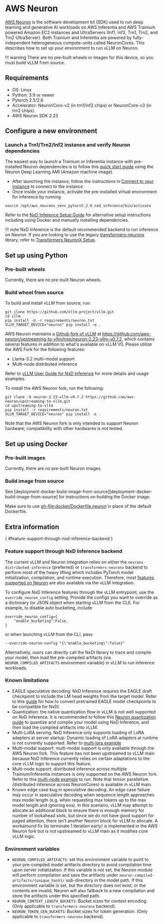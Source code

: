 # AWS Neuron

[AWS Neuron](https://awsdocs-neuron.readthedocs-hosted.com/en/latest/) is the software development kit (SDK) used to run deep learning and
generative AI workloads on AWS Inferentia and AWS Trainium powered Amazon EC2 instances and UltraServers (Inf1, Inf2, Trn1, Trn2,
and Trn2 UltraServer). Both Trainium and Inferentia are powered by fully-independent heterogeneous compute-units called NeuronCores.
This describes how to set up your environment to run vLLM on Neuron.

!!! warning
    There are no pre-built wheels or images for this device, so you must build vLLM from source.

## Requirements

- OS: Linux
- Python: 3.9 or newer
- Pytorch 2.5/2.6
- Accelerator: NeuronCore-v2 (in trn1/inf2 chips) or NeuronCore-v3 (in trn2 chips)
- AWS Neuron SDK 2.23

## Configure a new environment

### Launch a Trn1/Trn2/Inf2 instance and verify Neuron dependencies

The easiest way to launch a Trainium or Inferentia instance with pre-installed Neuron dependencies is to follow this
[quick start guide](https://awsdocs-neuron.readthedocs-hosted.com/en/latest/general/setup/neuron-setup/multiframework/multi-framework-ubuntu22-neuron-dlami.html#setup-ubuntu22-multi-framework-dlami) using the Neuron Deep Learning AMI (Amazon machine image).

- After launching the instance, follow the instructions in [Connect to your instance](https://docs.aws.amazon.com/AWSEC2/latest/UserGuide/AccessingInstancesLinux.html) to connect to the instance
- Once inside your instance, activate the pre-installed virtual environment for inference by running

```console
source /opt/aws_neuronx_venv_pytorch_2_6_nxd_inference/bin/activate
```

Refer to the [NxD Inference Setup Guide](https://awsdocs-neuron.readthedocs-hosted.com/en/latest/libraries/nxd-inference/nxdi-setup.html)
for alternative setup instructions including using Docker and manually installing dependencies.

!!! note
    NxD Inference is the default recommended backend to run inference on Neuron. If you are looking to use the legacy [transformers-neuronx](https://github.com/aws-neuron/transformers-neuronx)
    library, refer to [Transformers NeuronX Setup](https://awsdocs-neuron.readthedocs-hosted.com/en/latest/libraries/transformers-neuronx/setup/index.html).

## Set up using Python

### Pre-built wheels

Currently, there are no pre-built Neuron wheels.

### Build wheel from source

To build and install vLLM from source, run:

```console
git clone https://github.com/vllm-project/vllm.git
cd vllm
pip install -U -r requirements/neuron.txt
VLLM_TARGET_DEVICE="neuron" pip install -e .
```

AWS Neuron maintains a [Github fork of vLLM](https://github.com/aws-neuron/upstreaming-to-vllm/tree/neuron-2.23-vllm-v0.7.2) at
<https://github.com/aws-neuron/upstreaming-to-vllm/tree/neuron-2.23-vllm-v0.7.2>, which contains several features in addition to what's
available on vLLM V0. Please utilize the AWS Fork for the following features:

- Llama-3.2 multi-modal support
- Multi-node distributed inference

Refer to [vLLM User Guide for NxD Inference](https://awsdocs-neuron.readthedocs-hosted.com/en/latest/libraries/nxd-inference/developer_guides/vllm-user-guide.html)
    for more details and usage examples.

To install the AWS Neuron fork, run the following:

```console
git clone -b neuron-2.23-vllm-v0.7.2 https://github.com/aws-neuron/upstreaming-to-vllm.git
cd upstreaming-to-vllm
pip install -r requirements/neuron.txt
VLLM_TARGET_DEVICE="neuron" pip install -e .
```

Note that the AWS Neuron fork is only intended to support Neuron hardware; compatibility with other hardwares is not tested.

## Set up using Docker

### Pre-built images

Currently, there are no pre-built Neuron images.

### Build image from source

See [deployment-docker-build-image-from-source][deployment-docker-build-image-from-source] for instructions on building the Docker image.

Make sure to use <gh-file:docker/Dockerfile.neuron> in place of the default Dockerfile.

## Extra information

[](){ #feature-support-through-nxd-inference-backend }

### Feature support through NxD Inference backend

The current vLLM and Neuron integration relies on either the `neuronx-distributed-inference` (preferred) or `transformers-neuronx` backend
to perform most of the heavy lifting which includes PyTorch model initialization, compilation, and runtime execution. Therefore, most
[features supported on Neuron](https://awsdocs-neuron.readthedocs-hosted.com/en/latest/libraries/nxd-inference/developer_guides/feature-guide.html) are also available via the vLLM integration.

To configure NxD Inference features through the vLLM entrypoint, use the `override_neuron_config` setting. Provide the configs you want to override
as a dictionary (or JSON object when starting vLLM from the CLI). For example, to disable auto bucketing, include

```console
override_neuron_config={
    "enable_bucketing":False,
}
```

or when launching vLLM from the CLI, pass

```console
--override-neuron-config "{\"enable_bucketing\":false}"
```

Alternatively, users can directly call the NxDI library to trace and compile your model, then load the pre-compiled artifacts
(via `NEURON_COMPILED_ARTIFACTS` environment variable) in vLLM to run inference workloads.

### Known limitations

- EAGLE speculative decoding: NxD Inference requires the EAGLE draft checkpoint to include the LM head weights from the target model. Refer to this
  [guide](https://awsdocs-neuron.readthedocs-hosted.com/en/latest/libraries/nxd-inference/developer_guides/feature-guide.html#eagle-checkpoint-compatibility)
  for how to convert pretrained EAGLE model checkpoints to be compatible for NxDI.
- Quantization: the native quantization flow in vLLM is not well supported on NxD Inference. It is recommended to follow this
  [Neuron quantization guide](https://awsdocs-neuron.readthedocs-hosted.com/en/latest/libraries/nxd-inference/developer_guides/custom-quantization.html)
  to quantize and compile your model using NxD Inference, and then load the compiled artifacts into vLLM.
- Multi-LoRA serving: NxD Inference only supports loading of LoRA adapters at server startup. Dynamic loading of LoRA adapters at
  runtime is not currently supported. Refer to [multi-lora example](https://github.com/aws-neuron/upstreaming-to-vllm/blob/neuron-2.23-vllm-v0.7.2/examples/offline_inference/neuron_multi_lora.py)
- Multi-modal support: multi-modal support is only available through the AWS Neuron fork. This feature has not been upstreamed
  to vLLM main because NxD Inference currently relies on certain adaptations to the core vLLM logic to support this feature.
- Multi-node support: distributed inference across multiple Trainium/Inferentia instances is only supported on the AWS Neuron fork. Refer
  to this [multi-node example](https://github.com/aws-neuron/upstreaming-to-vllm/tree/neuron-2.23-vllm-v0.7.2/examples/neuron/multi_node)
  to run. Note that tensor parallelism (distributed inference across NeuronCores) is available in vLLM main.
- Known edge case bug in speculative decoding: An edge case failure may occur in speculative decoding when sequence length approaches
  max model length (e.g. when requesting max tokens up to the max model length and ignoring eos). In this scenario, vLLM may attempt
  to allocate an additional block to ensure there is enough memory for number of lookahead slots, but since we do not have good support
  for paged attention, there isn't another Neuron block for vLLM to allocate. A workaround fix (to terminate 1 iteration early) is
  implemented in the AWS Neuron fork but is not upstreamed to vLLM main as it modifies core vLLM logic.

### Environment variables

- `NEURON_COMPILED_ARTIFACTS`: set this environment variable to point to your pre-compiled model artifacts directory to avoid
  compilation time upon server initialization. If this variable is not set, the Neuron module will perform compilation and save the
  artifacts under `neuron-compiled-artifacts/{unique_hash}/` sub-directory in the model path. If this environment variable is set,
  but the directory does not exist, or the contents are invalid, Neuron will also fallback to a new compilation and store the artifacts
  under this specified path.
- `NEURON_CONTEXT_LENGTH_BUCKETS`: Bucket sizes for context encoding. (Only applicable to `transformers-neuronx` backend).
- `NEURON_TOKEN_GEN_BUCKETS`: Bucket sizes for token generation. (Only applicable to `transformers-neuronx` backend).
